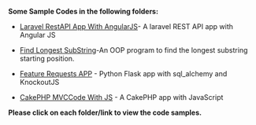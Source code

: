 
**Some Sample Codes in the following folders:**

* [Laravel RestAPI App With AngularJS](https://github.com/sarulse/SampleCode/blob/master/productlaravelapp)- A laravel REST API app with Angular JS

* [Find Longest SubString](https://github.com/sarulse/SampleCode/blob/master/FindLongestSubString)-An OOP program to find the longest substring starting position.

* [Feature Requests APP](https://github.com/sarulse/SampleCode/blob/master/featurerequestsapp) - Python Flask app with sql_alchemy and KnockoutJS

* [CakePHP MVCCode With JS](https://github.com/sarulse/SampleCode/blob/master/CakePHPMVCcodewithJS) - A CakePHP app with JavaScript

__Please click on each folder/link to view the code samples.__
